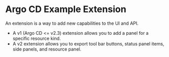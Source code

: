# Argo CD Example Extension

An extension is a way to add new capabilities to the UI and API.

* A v1 (Argo CD <= v2.3) extension allows you to add a panel for a specific resource kind.
* A v2 extension allows you to export tool bar buttons, status panel items, side panels, and resource panel. 